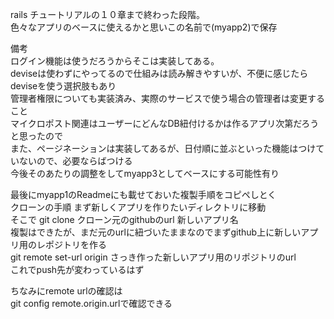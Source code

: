 rails チュートリアルの１０章まで終わった段階。<br>
色々なアプリのベースに使えるかと思いこの名前で(myapp2)で保存<br>

備考<br>
ログイン機能は使うだろうからそこは実装してある。<br>
deviseは使わずにやってるので仕組みは読み解きやすいが、不便に感じたらdeviseを使う選択肢もあり<br>
管理者権限についても実装済み、実際のサービスで使う場合の管理者は変更すること<br>
マイクロポスト関連はユーザーにどんなDB紐付けるかは作るアプリ次第だろうと思ったので<br>
また、ページネーションは実装してあるが、日付順に並ぶといった機能はつけていないので、必要ならばつける<br>
今後そのあたりの調整をしてmyapp3としてベースにする可能性有り<br>



最後にmyapp1のReadmeにも載せておいた複製手順をコピペしとく<br>
クローンの手順 まず新しくアプリを作りたいディレクトリに移動<br>
そこで git clone クローン元のgithubのurl 新しいアプリ名<br>
複製はできたが、まだ元のurlに紐づいたままなのでまずgithub上に新しいアプリ用のレポジトリを作る<br>
git remote set-url origin さっき作った新しいアプリ用のリポジトリのurl<br>
これでpush先が変わっているはず<br>

ちなみにremote urlの確認は<br>
git config remote.origin.urlで確認できる<br>